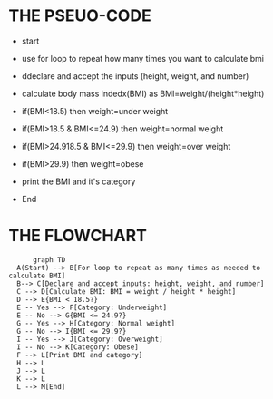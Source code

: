 # THE PSEUO-CODE

* start

* use for loop to repeat how many times you want to calculate bmi
  
* ddeclare and accept the inputs (height, weight, and number)
  
* calculate body mass indedx(BMI) as BMI=weight/(height*height)

* if(BMI<18.5) then weight=under weight

* if(BMI>18.5 & BMI<=24.9) then weight=normal weight

* if(BMI>24.918.5 & BMI<=29.9) then weight=over weight

* if(BMI>29.9) then weight=obese

* print the BMI and it's category
  
* End
  
# THE FLOWCHART 

  ``` mermaid
        graph TD
    A(Start) --> B[For loop to repeat as many times as needed to calculate BMI]
    B--> C[Declare and accept inputs: height, weight, and number]
    C --> D[Calculate BMI: BMI = weight / height * height]
    D --> E{BMI < 18.5?}
    E -- Yes --> F[Category: Underweight]
    E -- No --> G{BMI <= 24.9?}
    G -- Yes --> H[Category: Normal weight]
    G -- No --> I{BMI <= 29.9?}
    I -- Yes --> J[Category: Overweight]
    I -- No --> K[Category: Obese]
    F --> L[Print BMI and category]
    H --> L
    J --> L
    K --> L
    L --> M[End]
